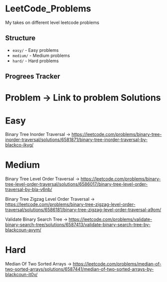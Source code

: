 # LeetCode_Problems
My takes on different level leetcode problems
## Structure
- `easy/` - Easy problems
- `medium/` - Medium problems
- `hard/` - Hard problems
## Progrees Tracker
# Problem -> Link to problem Solutions 

# Easy

Binary Tree Inorder Traversal -> https://leetcode.com/problems/binary-tree-inorder-traversal/solutions/6581871/binary-tree-inorder-traversal-by-blackco-ikyg/

# Medium

Binary Tree Level Order Traversal -> https://leetcode.com/problems/binary-tree-level-order-traversal/solutions/6586017/binary-tree-level-order-traversal-by-bla-v6nb/

Binary Tree Zigzag Level Order Traversal -> https://leetcode.com/problems/binary-tree-zigzag-level-order-traversal/solutions/6586181/binary-tree-zigzag-level-order-traversal-a9om/

Validate Binary Search Tree -> https://leetcode.com/problems/validate-binary-search-tree/solutions/6587413/validate-binary-search-tree-by-blackcoun-avym/

# Hard

Median Of Two Sorted Arrays -> https://leetcode.com/problems/median-of-two-sorted-arrays/solutions/6587441/median-of-two-sorted-arrays-by-blackcoun-it0v/

